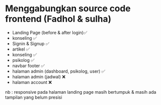 # Menggabungkan source code frontend (Fadhol & sulha)
- Landing Page (before & after login)✅
- konseling ✅
- Signin & Signup ✅
- artikel ✅
- konseling ✅
- psikolog ✅
- navbar footer ✅
- halaman admin (dashboard, psikolog, user) ✅
- halaman admin (jadwal) ❌
- halaman account ❌

nb : responsive pada halaman landing page masih bertumpuk & masih ada tampilan yang belum presisi
